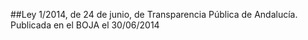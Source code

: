 ##Ley 1/2014, de 24 de junio, de Transparencia Pública de Andalucía.
Publicada en el BOJA el 30/06/2014
